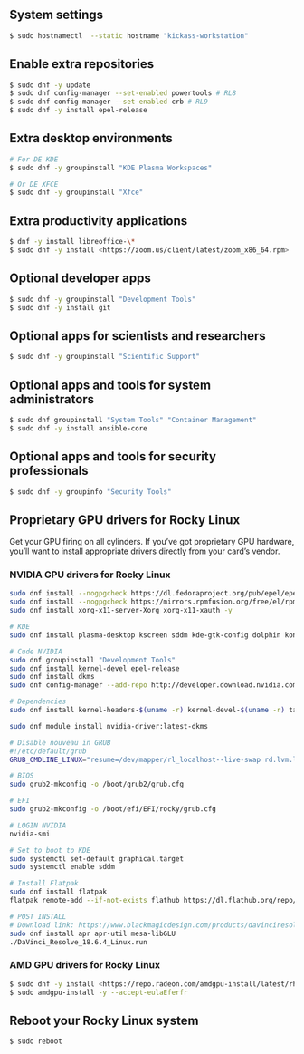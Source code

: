 ## System settings

```sh
$ sudo hostnamectl  --static hostname "kickass-workstation"
```

## Enable extra repositories

```sh
$ sudo dnf -y update
$ sudo dnf config-manager --set-enabled powertools # RL8
$ sudo dnf config-manager --set-enabled crb # RL9
$ sudo dnf -y install epel-release
```

## Extra desktop environments

```sh
# For DE KDE
$ sudo dnf -y groupinstall "KDE Plasma Workspaces"

# Or DE XFCE
$ sudo dnf -y groupinstall "Xfce"
```

## Extra productivity applications

```sh
$ dnf -y install libreoffice-\*
$ sudo dnf -y install <https://zoom.us/client/latest/zoom_x86_64.rpm>
```

## Optional developer apps

```sh
$ sudo dnf -y groupinstall "Development Tools"
$ sudo dnf -y install git
```

## Optional apps for scientists and researchers

```sh
$ sudo dnf -y groupinstall "Scientific Support"
```

## Optional apps and tools for system administrators

```sh
$ sudo dnf groupinstall "System Tools" "Container Management"
$ sudo dnf -y install ansible-core
```

## Optional apps and tools for security professionals

```sh
$ sudo dnf -y groupinfo "Security Tools"
```

## Proprietary GPU drivers for Rocky Linux

Get your GPU firing on all cylinders. If you’ve got proprietary GPU hardware, you’ll want to install appropriate drivers directly from your card’s vendor.

### NVIDIA GPU drivers for Rocky Linux

```sh
sudo dnf install --nogpgcheck https://dl.fedoraproject.org/pub/epel/epel-release-latest-9.noarch.rpm
sudo dnf install --nogpgcheck https://mirrors.rpmfusion.org/free/el/rpmfusion-free-release-9.noarch.rpm https://mirrors.rpmfusion.org/nonfree/el/rpmfusion-nonfree-release-9.noarch.rpm
sudo dnf install xorg-x11-server-Xorg xorg-x11-xauth -y

# KDE
sudo dnf install plasma-desktop kscreen sddm kde-gtk-config dolphin konsole kate plasma-discover firefox rocky-backgrounds sddm-breeze mpv  -y

# Cude NVIDIA
sudo dnf groupinstall "Development Tools"
sudo dnf install kernel-devel epel-release
sudo dnf install dkms
sudo dnf config-manager --add-repo http://developer.download.nvidia.com/compute/cuda/repos/rhel9/$(uname -i)/cuda-rhel9.repo

# Dependencies
sudo dnf install kernel-headers-$(uname -r) kernel-devel-$(uname -r) tar bzip2 make automake gcc gcc-c++ pciutils elfutils-libelf-devel libglvnd-opengl libglvnd-glx libglvnd-devel acpid pkgconfig dkms

sudo dnf module install nvidia-driver:latest-dkms

# Disable nouveau in GRUB
#!/etc/default/grub
GRUB_CMDLINE_LINUX="resume=/dev/mapper/rl_localhost--live-swap rd.lvm.lv=rl_localhost-live/root rd.lvm.lv=rl_localhost-live/swap crashkernel=auto rhgb quiet nouveau.modeset=0 rd.driver.blacklist=nouveau"

# BIOS
sudo grub2-mkconfig -o /boot/grub2/grub.cfg

# EFI
sudo grub2-mkconfig -o /boot/efi/EFI/rocky/grub.cfg

# LOGIN NVIDIA
nvidia-smi

# Set to boot to KDE
sudo systemctl set-default graphical.target
sudo systemctl enable sddm

# Install Flatpak
sudo dnf install flatpak
flatpak remote-add --if-not-exists flathub https://dl.flathub.org/repo/flathub.flatpakrepo

# POST INSTALL
# Download link: https://www.blackmagicdesign.com/products/davinciresolve
sudo dnf install apr apr-util mesa-libGLU
./DaVinci_Resolve_18.6.4_Linux.run
```

### AMD GPU drivers for Rocky Linux

```sh
$ sudo dnf -y install <https://repo.radeon.com/amdgpu-install/latest/rhel/9.4/amdgpu-install-6.1.60102-1.el9.noarch.rpm>
$ sudo amdgpu-install -y --accept-eulaEferfr
```

## Reboot your Rocky Linux system

```sh
$ sudo reboot
```
